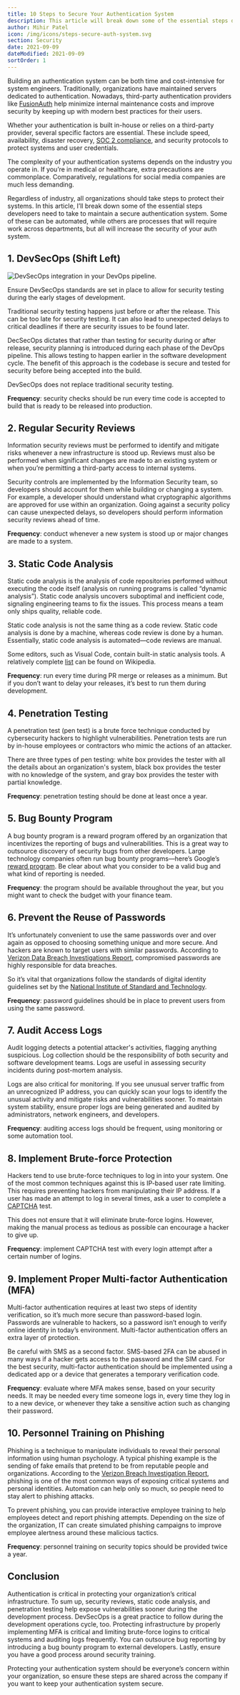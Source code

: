 ```yaml
---
title: 10 Steps to Secure Your Authentication System
description: This article will break down some of the essential steps developers need to take to maintain a secure authentication system.
author: Mihir Patel
icon: /img/icons/steps-secure-auth-system.svg
section: Security
date: 2021-09-09
dateModified: 2021-09-09
sortOrder: 1
---
```


Building an authentication system can be both time and cost-intensive for system engineers. Traditionally, organizations have maintained servers dedicated to authentication. Nowadays, third-party authentication providers like [FusionAuth](https://fusionauth.io) help minimize internal maintenance costs and improve security by keeping up with modern best practices for their users.

Whether your authentication is built in-house or relies on a third-party provider, several specific factors are essential. These include speed, availability, disaster recovery, [SOC 2 compliance](https://www.imperva.com/learn/data-security/soc-2-compliance/), and security protocols to protect systems and user credentials.

The complexity of your authentication systems depends on the industry you operate in. If you’re in medical or healthcare, extra precautions are commonplace. Comparatively, regulations for social media companies are much less demanding.

Regardless of industry, all organizations should take steps to protect their systems. In this article, I’ll break down some of the essential steps developers need to take to maintain a secure authentication system. Some of these can be automated, while others are processes that will require work across departments, but all will increase the security of your auth system.

## 1. DevSecOps (Shift Left)

![DevSecOps integration in your DevOps pipeline.](/img/articles/devsecopsdiagram.png)

Ensure DevSecOps standards are set in place to allow for security testing during the early stages of development.

Traditional security testing happens just before or after the release. This can be too late for security testing. It can also lead to unexpected delays to critical deadlines if there are security issues to be found later.

DecSecOps dictates that rather than testing for security during or after release, security planning is introduced during each phase of the DevOps pipeline. This allows testing to happen earlier in the software development cycle. The benefit of this approach is the codebase is secure and tested for security before being accepted into the build.

DevSecOps does not replace traditional security testing.

**Frequency**: security checks should be run every time code is accepted to build that is ready to be released into production.

## 2. Regular Security Reviews

Information security reviews must be performed to identify and mitigate risks whenever a new infrastructure is stood up. Reviews must also be performed when significant changes are made to an existing system or when you’re permitting a third-party access to internal systems.

Security controls are implemented by the Information Security team, so developers should account for them while building or changing a system. For example, a developer should understand what cryptographic algorithms are approved for use within an organization. Going against a security policy can cause unexpected delays, so developers should perform information security reviews ahead of time.

**Frequency**: conduct whenever a new system is stood up or major changes are made to a system.

## 3. Static Code Analysis

Static code analysis is the analysis of code repositories performed without executing the code itself (analysis on running programs is called “dynamic analysis”). Static code analysis uncovers suboptimal and inefficient code, signaling engineering teams to fix the issues. This process means a team only ships quality, reliable code.

Static code analysis is not the same thing as a code review. Static code analysis is done by a machine, whereas code review is done by a human. Essentially, static code analysis is automated—code reviews are manual.

Some editors, such as Visual Code, contain built-in static analysis tools. A relatively complete [list](https://en.wikipedia.org/wiki/List_of_tools_for_static_code_analysis) can be found on Wikipedia.

**Frequency**: run every time during PR merge or releases as a minimum. But if you don’t want to delay your releases, it’s best to run them during development.

## 4. Penetration Testing

A penetration test (pen test) is a brute force technique conducted by cybersecurity hackers to highlight vulnerabilities. Penetration tests are run by in-house employees or contractors who mimic the actions of an attacker. 

There are three types of pen testing: white box provides the tester with all the details about an organization's system, black box provides the tester with no knowledge of the system, and gray box provides the tester with partial knowledge.

**Frequency**: penetration testing should be done at least once a year.

## 5. Bug Bounty Program

A bug bounty program is a reward program offered by an organization that incentivizes the reporting of bugs and vulnerabilities. This is a great way to outsource discovery of security bugs from other developers. Large technology companies often run bug bounty programs—here’s Google’s [reward program](https://www.google.com/about/appsecurity/programs-home/). Be clear about what you consider to be a valid bug and what kind of reporting is needed. 

**Frequency**: the program should be available throughout the year, but you might want to check the budget with your finance team.

## 6. Prevent the Reuse of Passwords

It’s unfortunately convenient to use the same passwords over and over again as opposed to choosing something unique and more secure. And hackers are known to target users with similar passwords. According to [Verizon Data Breach Investigations Report](https://www.verizon.com/business/resources/reports/dbir/), compromised passwords are highly responsible for data breaches.

So it’s vital that organizations follow the standards of digital identity guidelines set by the [National Institute of Standard and Technology](https://pages.nist.gov/800-63-3/sp800-63-3.html). 

**Frequency**: password guidelines should be in place to prevent users from using the same password.

## 7. Audit Access Logs

Audit logging detects a potential attacker's activities, flagging anything suspicious. Log collection should be the responsibility of both security and software development teams. Logs are useful in assessing security incidents during post-mortem analysis.

Logs are also critical for monitoring. If you see unusual server traffic from an unrecognized IP address, you can quickly scan your logs to identify the unusual activity and mitigate risks and vulnerabilities sooner. To maintain system stability, ensure proper logs are being generated and audited by administrators, network engineers, and developers.

**Frequency**: auditing access logs should be frequent, using monitoring or some automation tool.

## 8. Implement Brute-force Protection

Hackers tend to use brute-force techniques to log in into your system. One of the most common techniques against this is IP-based user rate limiting. This requires preventing hackers from manipulating their IP address. If a user has made an attempt to log in several times, ask a user to complete a [CAPTCHA](https://en.wikipedia.org/wiki/CAPTCHA) test.

This does not ensure that it will eliminate brute-force logins. However, making the manual process as tedious as possible can encourage a hacker to give up.

**Frequency**: implement CAPTCHA test with every login attempt after a certain number of logins.

## 9. Implement Proper Multi-factor Authentication (MFA)

Multi-factor authentication requires at least two steps of identity verification, so it’s much more secure than password-based login. Passwords are vulnerable to hackers, so a password isn’t enough to verify online identity in today’s environment. Multi-factor authentication offers an extra layer of protection.

Be careful with SMS as a second factor. SMS-based 2FA can be abused in many ways if a hacker gets access to the password and the SIM card. For the best security, multi-factor authentication should be implemented using a dedicated app or a device that generates a temporary verification code.

**Frequency**: evaluate where MFA makes sense, based on your security needs. It may be needed every time someone logs in, every time they log in to a new device, or whenever they take a sensitive action such as changing their password.

## 10. Personnel Training on Phishing

Phishing is a technique to manipulate individuals to reveal their personal information using human psychology. A typical phishing example is the sending of fake emails that pretend to be from reputable people and organizations.
According to the [Verizon Breach Investigation Report](https://www.verizon.com/business/resources/reports/dbir/), phishing is one of the most common ways of exposing critical systems and personal identities. Automation can help only so much, so people need to stay alert to phishing attacks.

To prevent phishing, you can provide interactive employee training to help employees detect and report phishing attempts. Depending on the size of the organization, IT can create simulated phishing campaigns to improve employee alertness around these malicious tactics.

**Frequency**: personnel training on security topics should be provided twice a year.

## Conclusion

Authentication is critical in protecting your organization’s critical infrastructure. To sum up, security reviews, static code analysis, and penetration testing help expose vulnerabilities sooner during the development process. DevSecOps is a great practice to follow during the development operations cycle, too. Protecting infrastructure by properly implementing MFA is critical and limiting brute-force logins to critical systems and auditing logs frequently. You can outsource bug reporting by introducing a bug bounty program to external developers. Lastly, ensure you have a good process around security training.

Protecting your authentication system should be everyone’s concern within your organization, so ensure these steps are shared across the company if you want to keep your authentication system secure.

